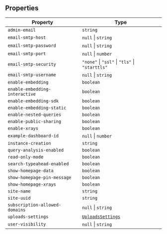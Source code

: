 ## Properties

| Property | Type |
| ------ | ------ |
| <a id="admin-email"></a> `admin-email` | `string` |
| <a id="email-smtp-host"></a> `email-smtp-host` | `null` \| `string` |
| <a id="email-smtp-password"></a> `email-smtp-password` | `null` \| `string` |
| <a id="email-smtp-port"></a> `email-smtp-port` | `null` \| `number` |
| <a id="email-smtp-security"></a> `email-smtp-security` | `"none"` \| `"ssl"` \| `"tls"` \| `"starttls"` |
| <a id="email-smtp-username"></a> `email-smtp-username` | `null` \| `string` |
| <a id="enable-embedding"></a> `enable-embedding` | `boolean` |
| <a id="enable-embedding-interactive"></a> `enable-embedding-interactive` | `boolean` |
| <a id="enable-embedding-sdk"></a> `enable-embedding-sdk` | `boolean` |
| <a id="enable-embedding-static"></a> `enable-embedding-static` | `boolean` |
| <a id="enable-nested-queries"></a> `enable-nested-queries` | `boolean` |
| <a id="enable-public-sharing"></a> `enable-public-sharing` | `boolean` |
| <a id="enable-xrays"></a> `enable-xrays` | `boolean` |
| <a id="example-dashboard-id"></a> `example-dashboard-id` | `null` \| `number` |
| <a id="instance-creation"></a> `instance-creation` | `string` |
| <a id="query-analysis-enabled"></a> `query-analysis-enabled` | `boolean` |
| <a id="read-only-mode"></a> `read-only-mode` | `boolean` |
| <a id="search-typeahead-enabled"></a> `search-typeahead-enabled` | `boolean` |
| <a id="show-homepage-data"></a> `show-homepage-data` | `boolean` |
| <a id="show-homepage-pin-message"></a> `show-homepage-pin-message` | `boolean` |
| <a id="show-homepage-xrays"></a> `show-homepage-xrays` | `boolean` |
| <a id="site-name"></a> `site-name` | `string` |
| <a id="site-uuid"></a> `site-uuid` | `string` |
| <a id="subscription-allowed-domains"></a> `subscription-allowed-domains` | `null` \| `string` |
| <a id="uploads-settings"></a> `uploads-settings` | [`UploadsSettings`](UploadsSettings.md) |
| <a id="user-visibility"></a> `user-visibility` | `null` \| `string` |
